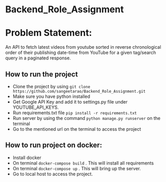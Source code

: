 # Backend_Role_Assignment
# Problem Statement:
An API to fetch latest videos from youtube sorted in reverse chronological order of their publishing date-time from YouTube for a given tag/search query in a paginated response.
## How to run the project
- Clone the project by using `git clone https://github.com/sangeetarao/Backend_Role_Assignment.git`
- Make sure you have python installed
- Get Google API Key and add it to settings.py file under YOUTUBE_API_KEYS.
- Run requirements.txt file `pip install -r requirements.txt`
- Run server by using the command `python manage.py runserver` on the terminal
- Go to the mentioned url on the terminal to access the project 

## How to run project on docker:
- Install docker
- On terminal `docker-compose build` . This will install all requirements 
- On terminal `docker-compose up` . This will bring up the server. 
- Go to local host to access the project.


